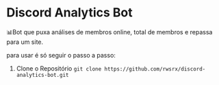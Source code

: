 # Discord Analytics Bot #

📊Bot que puxa análises de membros online, total de membros e repassa para um site.

para usar é só seguir o passo a passo:

1. Clone o Repositório
```git clone https://github.com/rwsrx/discord-analytics-bot.git```
